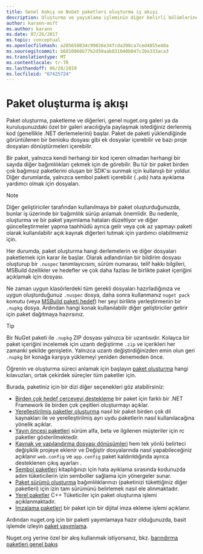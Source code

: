 ```yaml
---
title: Genel bakış ve NuGet paketleri oluşturma iş akışı
description: Oluşturma ve yayımlama işleminin diğer belirli bölümlerine bağlantılar içeren bir NuGet paketi işleminin genel bakış.
author: karann-msft
ms.author: karann
ms.date: 07/26/2017
ms.topic: conceptual
ms.openlocfilehash: a285650034c99026e34fcda398ca7ced4855e40a
ms.sourcegitcommit: b6810860b77b2d50aab031040b047c20a333aca3
ms.translationtype: MT
ms.contentlocale: tr-TR
ms.lasthandoff: 06/28/2019
ms.locfileid: "67425724"
---
```

# <a name="package-creation-workflow"></a>Paket oluşturma iş akışı

Paket oluşturma, paketleme ve diğerleri, genel nuget.org galeri ya da kuruluşunuzdaki özel bir galeri aracılığıyla paylaşmak istediğiniz derlenmiş kod (genellikle .NET derlemelerini) başlar. Paket de paketi yüklendiğinde görüntülenen bir benioku dosyası gibi ek dosyalar içerebilir ve bazı proje dosyaları dönüştürmeleri içerebilir.

Bir paket, yalnızca kendi herhangi bir kod içeren olmadan herhangi bir sayıda diğer bağımlılıkları çekmek için de görebilir. Bu tür bir paket birden çok bağımsız paketlerini oluşan bir SDK'sı sunmak için kullanışlı bir yoldur. Diğer durumlarda, yalnızca sembol paketi içerebilir (`.pdb`) hata ayıklama yardımcı olmak için dosyaları.

> [!Note]
> Diğer geliştiriciler tarafından kullanılmaya bir paket oluşturduğunuzda, bunlar iş üzerinde bir bağımlılık sürüp anlamak önemlidir. Bu nedenle, oluşturma ve bir paket yayımlama hataları düzeltiyor ve diğer güncelleştirmeler yapma taahhüdü ayrıca gelir veya çok az yapmayı paketi olarak kullanılabilir açık kaynak diğerleri tutmak için yardımcı olabilmemiz için.

Her durumda, paket oluşturma hangi derlemelerin ve diğer dosyaları paketlemek için karar ile başlar. Olarak adlandırılan bir bildirim dosyası oluşturup bir `.nuspec` tanımlayıcısını, sürüm numarası, telif hakkı bilgileri, MSBuild özellikler ve hedefler ve çok daha fazlası ile birlikte paket içeriğini açıklamak için dosyası.

Ne zaman uygun klasörlerdeki tüm gerekli dosyaları hazırladığınıza ve uygun oluşturduğunuz `.nuspec` dosya, daha sonra kullanmanız `nuget pack` komutu (veya [MSBuild paketi hedef](../reference/msbuild-targets.md)) her şeyi birlikte yerleştirmenin bir `.nupkg` dosya. Ardından hangi konak kullanılabilir diğer geliştiriciler getirir için paket dağıtmaya hazırsınız.

> [!Tip]
> Bir NuGet paketi ile `.nupkg` ZIP dosyası yalnızca bir uzantısıdır. Kolayca bir paket içeriğini incelemek için uzantı değiştirme `.zip` ve içerikleri her zamanki şekilde genişletin. Yalnızca uzantı değiştirdiğinizden emin olun geri `.nupkg` bir konağa karşıya yüklemeyi yeniden denemeden önce.

Öğrenin ve oluşturma süreci anlamak için başlayın [paket oluşturma](../create-packages/creating-a-package.md) hangi kılavuzları, ortak çekirdek süreçler tüm paketler için.

Burada, paketiniz için bir dizi diğer seçenekleri göz atabilirsiniz:

- [Birden çok hedef çerçeveyi destekleme](../create-packages/supporting-multiple-target-frameworks.md) bir paket için farklı bir .NET Framework ile birden çok çeşitleri oluşturmayı açıklar.
- [Yerelleştirilmiş paketler oluşturma](../create-packages/creating-localized-packages.md) nasıl bir paket birden çok dil kaynakları ile ve yerelleştirilmiş ayrı uydu paketlerin nasıl kullanılacağına yönelik açıklar.
- [Yayın öncesi paketleri](../create-packages/prerelease-packages.md) sürüm alfa, beta ve ilgilenen müşteriler için rc paketler gösterilmektedir.
- [Kaynak ve yapılandırma dosyası dönüşümleri](../create-packages/source-and-config-file-transformations.md) hem tek yönlü belirteci değişiklik projeye eklenir ve Değiştir dosyalarında nasıl yapabileceğiniz açıklanır `web.config` ve `app.config` paket kaldırıldığında ayrıca desteklenen çıkış ayarları .
- [Sembol paketleri](../create-packages/symbol-packages-snupkg.md) kitaplığınızı için hata ayıklama sırasında kodunuzda adım tüketicilerin izin semboller sağlama için yönergeler sunar.
- [Paket sürümü oluşturma](../reference/package-versioning.md) bağımlılıklarınızı (paketinizi tükettiğiniz diğer paketleri) için izin tam sürümünü belirlemek nasıl ele alınmaktadır.
- [Yerel paketler](../create-packages/native-packages.md) C++ Tüketiciler için paket oluşturma işlemi açıklanmaktadır.
- [İmzalama paketleri](../create-packages/sign-a-package.md) bir paket için bir dijital imza ekleme işlemi açıklanır.

Ardından nuget.org için bir paketi yayımlamaya hazır olduğunuzda, basit işlemde izleyin [paket yayımlama](../nuget-org/publish-a-package.md).

Nuget.org yerine özel bir akış kullanmak istiyorsanız, bkz. [barındırma paketleri genel bakış](../hosting-packages/overview.md)
